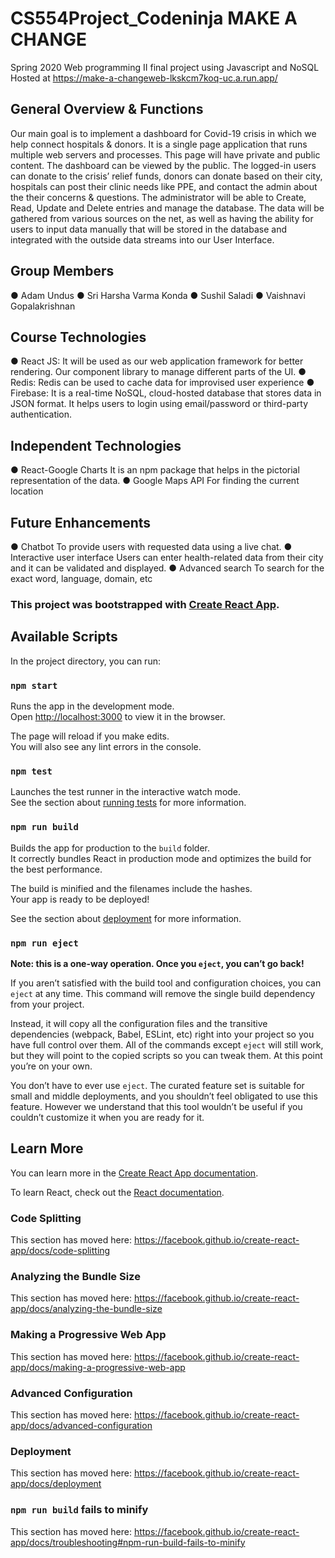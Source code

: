 # CS554Project_Codeninja MAKE A CHANGE

Spring 2020 Web programming II final project using Javascript and NoSQL\
Hosted at https://make-a-changeweb-lkskcm7koq-uc.a.run.app/

## General Overview & Functions 

Our main goal is to implement a dashboard for Covid-19 crisis in which we help connect hospitals & donors. It is a single page application that runs multiple web servers and processes. This page will have private and public content. The dashboard can be viewed by the public. The logged-in users can donate to the crisis’ relief funds, donors can donate based on their city, hospitals can post their clinic needs like PPE, and contact the admin about the their concerns & questions. The administrator will be able to Create, Read, Update and Delete entries and manage the database. The data will be gathered from various sources on the net, as well as having the ability for users to input data manually that will be stored in the database and integrated with the outside data streams into our User Interface. 

## Group Members
● Adam Undus 
● Sri Harsha Varma Konda 
● Sushil Saladi
● Vaishnavi Gopalakrishnan 

## Course Technologies 
● React JS: It will be used as our web application framework for better rendering. Our component library to manage different parts of the UI. 
● Redis: Redis can be used to cache data for improvised user experience
● Firebase: It is a real-time NoSQL, cloud-hosted database that stores data in JSON format. It helps users to login using email/password or third-party authentication.

## Independent Technologies 
● React-Google Charts    It is an npm package that helps in the pictorial representation of the data. 
● Google Maps API For finding the current location

## Future Enhancements 
● Chatbot To provide users with requested data using a live chat. 
● Interactive user interface Users can enter health-related data from their city and it can be validated and displayed. 
● Advanced search To search for the exact word, language, domain, etc

### This project was bootstrapped with [Create React App](https://github.com/facebook/create-react-app).

## Available Scripts

In the project directory, you can run:

### `npm start`

Runs the app in the development mode.<br />
Open [http://localhost:3000](http://localhost:3000) to view it in the browser.

The page will reload if you make edits.<br />
You will also see any lint errors in the console.

### `npm test`

Launches the test runner in the interactive watch mode.<br />
See the section about [running tests](https://facebook.github.io/create-react-app/docs/running-tests) for more information.

### `npm run build`

Builds the app for production to the `build` folder.<br />
It correctly bundles React in production mode and optimizes the build for the best performance.

The build is minified and the filenames include the hashes.<br />
Your app is ready to be deployed!

See the section about [deployment](https://facebook.github.io/create-react-app/docs/deployment) for more information.

### `npm run eject`

**Note: this is a one-way operation. Once you `eject`, you can’t go back!**

If you aren’t satisfied with the build tool and configuration choices, you can `eject` at any time. This command will remove the single build dependency from your project.

Instead, it will copy all the configuration files and the transitive dependencies (webpack, Babel, ESLint, etc) right into your project so you have full control over them. All of the commands except `eject` will still work, but they will point to the copied scripts so you can tweak them. At this point you’re on your own.

You don’t have to ever use `eject`. The curated feature set is suitable for small and middle deployments, and you shouldn’t feel obligated to use this feature. However we understand that this tool wouldn’t be useful if you couldn’t customize it when you are ready for it.

## Learn More

You can learn more in the [Create React App documentation](https://facebook.github.io/create-react-app/docs/getting-started).

To learn React, check out the [React documentation](https://reactjs.org/).

### Code Splitting

This section has moved here: https://facebook.github.io/create-react-app/docs/code-splitting

### Analyzing the Bundle Size

This section has moved here: https://facebook.github.io/create-react-app/docs/analyzing-the-bundle-size

### Making a Progressive Web App

This section has moved here: https://facebook.github.io/create-react-app/docs/making-a-progressive-web-app

### Advanced Configuration

This section has moved here: https://facebook.github.io/create-react-app/docs/advanced-configuration

### Deployment

This section has moved here: https://facebook.github.io/create-react-app/docs/deployment

### `npm run build` fails to minify

This section has moved here: https://facebook.github.io/create-react-app/docs/troubleshooting#npm-run-build-fails-to-minify
